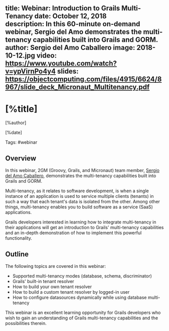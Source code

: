 title: Webinar: Introduction to Grails Multi-Tenancy
date: October 12, 2018  
description: In this 60-minute on-demand webinar, Sergio del Amo demonstrates the multi-tenancy capabilities built into Grails and GORM.
author: Sergio del Amo Caballero
image: 2018-10-12.jpg
video: https://www.youtube.com/watch?v=ypVirnPo4y4
slides: https://objectcomputing.com/files/4915/6624/8967/slide_deck_Micronaut_Multitenancy.pdf    
---

# [%title]

[%author]

[%date] 

Tags: #webinar

## Overview

In this webinar, 2GM (Groovy, Grails, and Micronaut) team member, [Sergio del Amo Caballero](https://objectcomputing.com/products/2gm-team#caballero), demonstrates the multi-tenancy capabilities built into Grails and GORM.

Multi-tenancy, as it relates to software development, is when a single instance of an application is used to service multiple clients (tenants) in such a way that each tenant's data is isolated from the other. Among other things, multi-tenancy enables you to build software as a service (SaaS) applications.

Grails developers interested in learning how to integrate multi-tenancy in their applications will get an introduction to Grails' multi-tenancy capabilities and an in-depth demonstration of how to implement this powerful functionality.

## Outline

The following topics are covered in this webinar:

- Supported multi-tenancy modes (database, schema, discriminator)
- Grails' built-in tenant resolver
- How to build your own tenant resolver
- How to build a custom tenant resolver by logged-in user
- How to configure datasources dynamically while using database multi-tenancy

This webinar is an excellent learning opportunity for Grails developers who wish to gain an understanding of Grails multi-tenancy capabilities and the possibilities therein.
